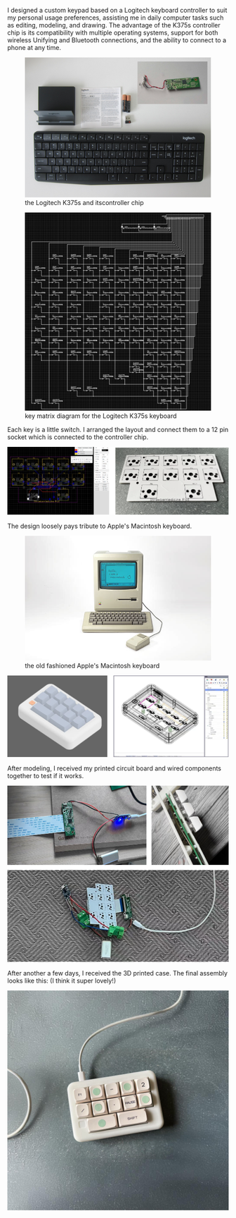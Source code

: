 
I designed a custom keypad based on a Logitech keyboard controller to suit my personal usage preferences, assisting me in daily computer tasks such as editing, modeling, and drawing. The advantage of the K375s controller chip is its compatibility with multiple operating systems, support for both wireless Unifying and Bluetooth connections, and the ability to connect to a phone at any time.

<figure>
<img src="375.png">
<figcaption>the Logitech K375s and itscontroller chip</figcaption>
</figure>

<figure>
<img src="k375s.png">
<figcaption>key matrix diagram for the Logitech K375s keyboard</figcaption>
</figure>

Each key is a little switch. I arranged the layout and connect them to a 12 pin socket which is connected to the controller chip.

![pcb.png](pcb.png)





The design loosely pays tribute to Apple's Macintosh keyboard.

<figure>
<img src="mac.png">
<figcaption>the old fashioned Apple's Macintosh keyboard</figcaption>
</figure>

![model.png](model.png)

After modeling, I received my printed circuit board and wired components together to test if it works.

![power.png](power.png)

After another a few days, I received the 3D printed case. The final assembly looks like this: (I think it super lovely!)

![kb.png](kb.png)


